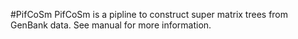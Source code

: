 #PifCoSm
PifCoSm is a pipline to construct super matrix trees from GenBank data.
See manual for more information.
